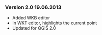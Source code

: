 

### Version 2.0 19.06.2013

* Added WKB editor
* In WKT editor, highlights the current point
* Updated for QGIS 2.0
